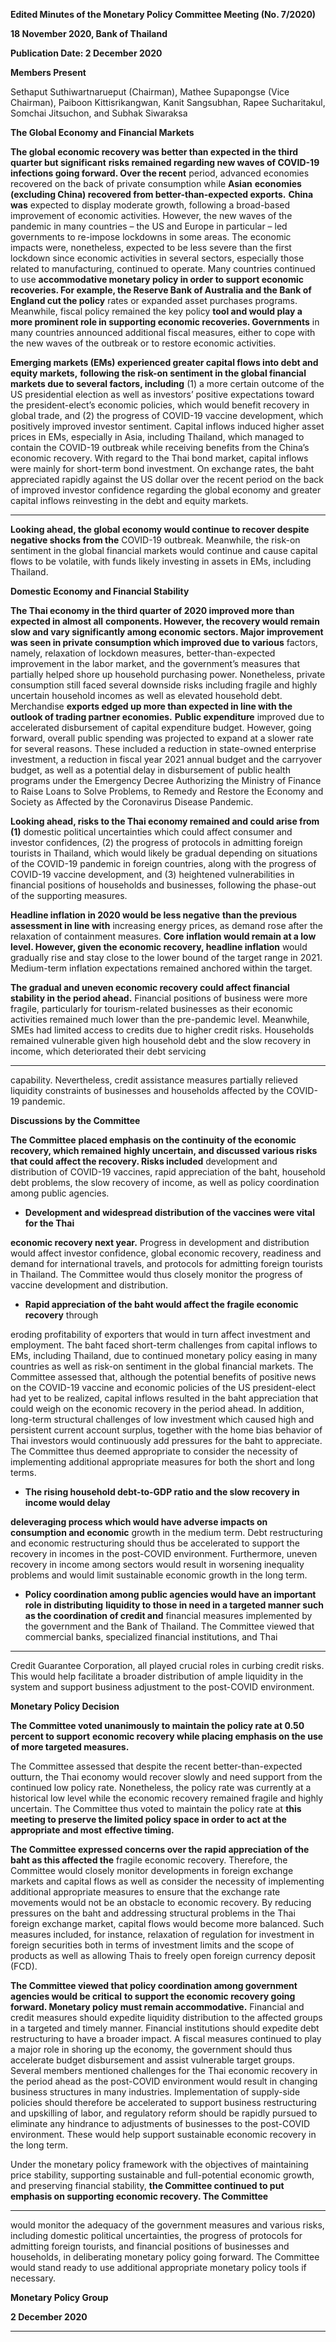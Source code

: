 **Edited Minutes of the Monetary Policy Committee Meeting (No. 7/2020)**

**18 November 2020, Bank of Thailand**

**Publication Date: 2 December 2020**

**Members Present**

Sethaput Suthiwartnarueput (Chairman), Mathee Supapongse (Vice Chairman),
Paiboon Kittisrikangwan, Kanit Sangsubhan, Rapee Sucharitakul, Somchai Jitsuchon,
and Subhak Siwaraksa

**The Global Economy and Financial Markets**

**The global economic recovery was better than expected in the third quarter but significant**
**risks remained regarding new waves of COVID-19 infections going forward. Over the recent**
period, advanced economies recovered on the back of private consumption while **Asian**
**economies (excluding China) recovered from better-than-expected exports.** **China was**
expected to display moderate growth, following a broad-based improvement of economic
activities. However, the new waves of the pandemic in many countries – the US and Europe in
particular – led governments to re-impose lockdowns in some areas. The economic impacts
were, nonetheless, expected to be less severe than the first lockdown since economic activities
in several sectors, especially those related to manufacturing, continued to operate. Many
countries continued to use **accommodative monetary policy in order to support economic**
**recoveries. For example, the Reserve Bank of Australia and the Bank of England cut the policy**
rates or expanded asset purchases programs. Meanwhile, fiscal policy remained the key policy
**tool and would play a more prominent role in supporting economic recoveries. Governments**
in many countries announced additional fiscal measures, either to cope with the new waves of
the outbreak or to restore economic activities.

**Emerging markets (EMs) experienced greater capital flows into debt and equity markets,**
**following the risk-on sentiment in the global financial markets due to several factors, including**
(1) a more certain outcome of the US presidential election as well as investors’ positive
expectations toward the president-elect’s economic policies, which would benefit recovery in
global trade, and (2) the progress of COVID-19 vaccine development, which positively improved
investor sentiment. Capital inflows induced higher asset prices in EMs, especially in Asia,
including Thailand, which managed to contain the COVID-19 outbreak while receiving benefits
from the China’s economic recovery. With regard to the Thai bond market, capital inflows were
mainly for short-term bond investment. On exchange rates, the baht appreciated rapidly against
the US dollar over the recent period on the back of improved investor confidence regarding the
global economy and greater capital inflows reinvesting in the debt and equity markets.


-----

**Looking ahead, the global economy would continue to recover despite negative shocks from the**
COVID-19 outbreak. Meanwhile, the risk-on sentiment in the global financial markets would
continue and cause capital flows to be volatile, with funds likely investing in assets in EMs,
including Thailand.

**Domestic Economy and Financial Stability**

**The Thai economy in the third quarter of 2020 improved more than expected in almost all**
**components. However, the recovery would remain slow and vary significantly among economic**
**sectors. Major improvement was seen in private consumption which improved due to various**
factors, namely, relaxation of lockdown measures, better-than-expected improvement in the
labor market, and the government’s measures that partially helped shore up household
purchasing power. Nonetheless, private consumption still faced several downside risks including
fragile and highly uncertain household incomes as well as elevated household debt. Merchandise
**exports edged up more than expected in line with the outlook of trading partner economies.**
**Public expenditure** improved due to accelerated disbursement of capital expenditure budget.
However, going forward, overall public spending was projected to expand at a slower rate for
several reasons. These included a reduction in state-owned enterprise investment, a reduction
in fiscal year 2021 annual budget and the carryover budget, as well as a potential delay in
disbursement of public health programs under the Emergency Decree Authorizing the Ministry
of Finance to Raise Loans to Solve Problems, to Remedy and Restore the Economy and Society as
Affected by the Coronavirus Disease Pandemic.

**Looking ahead, risks to the Thai economy remained and could arise from (1)** domestic political
uncertainties which could affect consumer and investor confidences, (2) the progress of
protocols in admitting foreign tourists in Thailand, which would likely be gradual depending on
situations of the COVID-19 pandemic in foreign countries, along with the progress of COVID-19
vaccine development, and (3) heightened vulnerabilities in financial positions of households and
businesses, following the phase-out of the supporting measures.

**Headline inflation in 2020 would be less negative** **than the previous assessment in line with**
increasing energy prices, as demand rose after the relaxation of containment measures. **Core**
**inflation would remain at a low level. However, given the economic recovery, headline inflation**
would gradually rise and stay close to the lower bound of the target range in 2021. Medium-term
inflation expectations remained anchored within the target.

**The gradual and uneven economic recovery could affect financial stability in the period ahead.**
Financial positions of business were more fragile, particularly for tourism-related businesses as
their economic activities remained much lower than the pre-pandemic level. Meanwhile, SMEs
had limited access to credits due to higher credit risks. Households remained vulnerable given high
household debt and the slow recovery in income, which deteriorated their debt servicing


-----

capability. Nevertheless, credit assistance measures partially relieved liquidity constraints of
businesses and households affected by the COVID-19 pandemic.

**Discussions by the Committee**

**The Committee** **placed emphasis on the continuity of the economic recovery, which remained**
**highly uncertain, and discussed various risks that could affect the recovery. Risks included**
development and distribution of COVID-19 vaccines, rapid appreciation of the baht, household
debt problems, the slow recovery of income, as well as policy coordination among public
agencies.

  - **Development and widespread distribution of the vaccines were vital for the Thai**

**economic recovery next year.** Progress in development and distribution would affect
investor confidence, global economic recovery, readiness and demand for international
travels, and protocols for admitting foreign tourists in Thailand. The Committee would
thus closely monitor the progress of vaccine development and distribution.

  - **Rapid appreciation of the baht would affect the fragile economic recovery** through

eroding profitability of exporters that would in turn affect investment and employment.
The baht faced short-term challenges from capital inflows to EMs, including Thailand, due
to continued monetary policy easing in many countries as well as risk-on sentiment in the
global financial markets. The Committee assessed that, although the potential benefits of
positive news on the COVID-19 vaccine and economic policies of the US president-elect
had yet to be realized, capital inflows resulted in the baht appreciation that could weigh
on the economic recovery in the period ahead. In addition, long-term structural
challenges of low investment which caused high and persistent current account surplus,
together with the home bias behavior of Thai investors would continuously add pressures
for the baht to appreciate. The Committee thus deemed appropriate to consider the
necessity of implementing additional appropriate measures for both the short and long
terms.

  - **The rising household debt-to-GDP ratio and the slow recovery in income would delay**

**deleveraging process which would have adverse impacts on consumption and economic**
growth in the medium term. Debt restructuring and economic restructuring should thus
be accelerated to support the recovery in incomes in the post-COVID environment.
Furthermore, uneven recovery in income among sectors would result in worsening
inequality problems and would limit sustainable economic growth in the long term.

  - **Policy coordination among public agencies would have an important role in distributing**
**liquidity to those in need in a targeted manner such as the coordination of credit and**
financial measures implemented by the government and the Bank of Thailand.
The Committee viewed that commercial banks, specialized financial institutions, and Thai


-----

Credit Guarantee Corporation, all played crucial roles in curbing credit risks. This would
help facilitate a broader distribution of ample liquidity in the system and support business
adjustment to the post-COVID environment.

**Monetary Policy Decision**

**The Committee voted unanimously to maintain the policy rate at 0.50 percent to support**
**economic recovery while placing emphasis on the use of more targeted measures.**

The Committee assessed that despite the recent better-than-expected outturn, the Thai
economy would recover slowly and need support from the continued low policy rate.
Nonetheless, the policy rate was currently at a historical low level while the economic recovery
remained fragile and highly uncertain. The Committee thus voted to maintain the policy rate at
**this meeting to preserve the limited policy space in order to act at the appropriate and most**
**effective timing.**

**The Committee expressed concerns over the rapid appreciation of the baht as this affected the**
fragile economic recovery. Therefore, the Committee would closely monitor developments in
foreign exchange markets and capital flows as well as consider the necessity of implementing
additional appropriate measures to ensure that the exchange rate movements would not be an
obstacle to economic recovery. By reducing pressures on the baht and addressing structural
problems in the Thai foreign exchange market, capital flows would become more balanced. Such
measures included, for instance, relaxation of regulation for investment in foreign securities both
in terms of investment limits and the scope of products as well as allowing Thais to freely open
foreign currency deposit (FCD).

**The Committee viewed that policy coordination among government agencies would be critical**
**to support the economic recovery going forward. Monetary policy must remain accommodative.**
Financial and credit measures should expedite liquidity distribution to the affected groups in a
targeted and timely manner. Financial institutions should expedite debt restructuring to have a
broader impact. A fiscal measures continued to play a major role in shoring up the economy,
the government should thus accelerate budget disbursement and assist vulnerable target groups.
Several members mentioned challenges for the Thai economic recovery in the period ahead as
the post-COVID environment would result in changing business structures in many industries.
Implementation of supply-side policies should therefore be accelerated to support business
restructuring and upskilling of labor, and regulatory reform should be rapidly pursued to
eliminate any hindrance to adjustments of businesses to the post-COVID environment. These
would help support sustainable economic recovery in the long term.

Under the monetary policy framework with the objectives of maintaining price stability,
supporting sustainable and full-potential economic growth, and preserving financial stability,
**the Committee continued to put emphasis on supporting economic recovery. The Committee**


-----

would monitor the adequacy of the government measures and various risks, including domestic
political uncertainties, the progress of protocols for admitting foreign tourists, and financial
positions of businesses and households, in deliberating monetary policy going forward. The
Committee would stand ready to use additional appropriate monetary policy tools if necessary.

**Monetary Policy Group**

**2 December 2020**


-----

